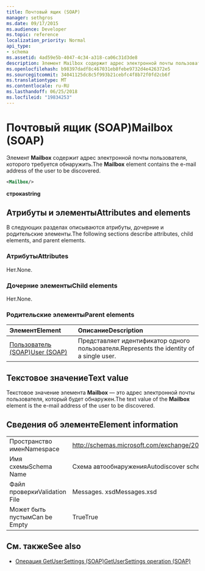 ```yaml
---
title: Почтовый ящик (SOAP)
manager: sethgros
ms.date: 09/17/2015
ms.audience: Developer
ms.topic: reference
localization_priority: Normal
api_type:
- schema
ms.assetid: 4ad59e5b-4047-4c34-a318-ca06c31d3de8
description: Элемент Mailbox содержит адрес электронной почты пользователя, которого требуется обнаружить.
ms.openlocfilehash: b98397dadf8c467031eb8febe9732d4e426372e5
ms.sourcegitcommit: 34041125dc8c5f993b21cebfc4f8b72f0fd2cb6f
ms.translationtype: MT
ms.contentlocale: ru-RU
ms.lasthandoff: 06/25/2018
ms.locfileid: "19834253"
---
```

# <a name="mailbox-soap"></a><span data-ttu-id="cf464-103">Почтовый ящик (SOAP)</span><span class="sxs-lookup"><span data-stu-id="cf464-103">Mailbox (SOAP)</span></span>

<span data-ttu-id="cf464-104">Элемент **Mailbox** содержит адрес электронной почты пользователя, которого требуется обнаружить.</span><span class="sxs-lookup"><span data-stu-id="cf464-104">The **Mailbox** element contains the e-mail address of the user to be discovered.</span></span> 
  
```XML
<Mailbox/>
```

<span data-ttu-id="cf464-105">**строка**</span><span class="sxs-lookup"><span data-stu-id="cf464-105">**string**</span></span>

## <a name="attributes-and-elements"></a><span data-ttu-id="cf464-106">Атрибуты и элементы</span><span class="sxs-lookup"><span data-stu-id="cf464-106">Attributes and elements</span></span>

<span data-ttu-id="cf464-107">В следующих разделах описываются атрибуты, дочерние и родительские элементы.</span><span class="sxs-lookup"><span data-stu-id="cf464-107">The following sections describe attributes, child elements, and parent elements.</span></span>
  
### <a name="attributes"></a><span data-ttu-id="cf464-108">Атрибуты</span><span class="sxs-lookup"><span data-stu-id="cf464-108">Attributes</span></span>

<span data-ttu-id="cf464-109">Нет.</span><span class="sxs-lookup"><span data-stu-id="cf464-109">None.</span></span>
  
### <a name="child-elements"></a><span data-ttu-id="cf464-110">Дочерние элементы</span><span class="sxs-lookup"><span data-stu-id="cf464-110">Child elements</span></span>

<span data-ttu-id="cf464-111">Нет.</span><span class="sxs-lookup"><span data-stu-id="cf464-111">None.</span></span>
  
### <a name="parent-elements"></a><span data-ttu-id="cf464-112">Родительские элементы</span><span class="sxs-lookup"><span data-stu-id="cf464-112">Parent elements</span></span>

|<span data-ttu-id="cf464-113">**Элемент**</span><span class="sxs-lookup"><span data-stu-id="cf464-113">**Element**</span></span>|<span data-ttu-id="cf464-114">**Описание**</span><span class="sxs-lookup"><span data-stu-id="cf464-114">**Description**</span></span>|
|:-----|:-----|
|[<span data-ttu-id="cf464-115">Пользователь (SOAP)</span><span class="sxs-lookup"><span data-stu-id="cf464-115">User (SOAP)</span></span>](user-soap.md) <br/> |<span data-ttu-id="cf464-116">Представляет идентификатор одного пользователя.</span><span class="sxs-lookup"><span data-stu-id="cf464-116">Represents the identity of a single user.</span></span>  <br/> |
   
## <a name="text-value"></a><span data-ttu-id="cf464-117">Текстовое значение</span><span class="sxs-lookup"><span data-stu-id="cf464-117">Text value</span></span>

<span data-ttu-id="cf464-118">Текстовое значение элемента **Mailbox** — это адрес электронной почты пользователя, который будет обнаружен.</span><span class="sxs-lookup"><span data-stu-id="cf464-118">The text value of the **Mailbox** element is the e-mail address of the user to be discovered.</span></span> 
  
## <a name="element-information"></a><span data-ttu-id="cf464-119">Сведения об элементе</span><span class="sxs-lookup"><span data-stu-id="cf464-119">Element information</span></span>

|||
|:-----|:-----|
|<span data-ttu-id="cf464-120">Пространство имен</span><span class="sxs-lookup"><span data-stu-id="cf464-120">Namespace</span></span>  <br/> |http://schemas.microsoft.com/exchange/2010/Autodiscover  <br/> |
|<span data-ttu-id="cf464-121">Имя схемы</span><span class="sxs-lookup"><span data-stu-id="cf464-121">Schema Name</span></span>  <br/> |<span data-ttu-id="cf464-122">Схема автообнаружения</span><span class="sxs-lookup"><span data-stu-id="cf464-122">Autodiscover schema</span></span>  <br/> |
|<span data-ttu-id="cf464-123">Файл проверки</span><span class="sxs-lookup"><span data-stu-id="cf464-123">Validation File</span></span>  <br/> |<span data-ttu-id="cf464-124">Messages. xsd</span><span class="sxs-lookup"><span data-stu-id="cf464-124">Messages.xsd</span></span>  <br/> |
|<span data-ttu-id="cf464-125">Может быть пустым</span><span class="sxs-lookup"><span data-stu-id="cf464-125">Can be Empty</span></span>  <br/> |<span data-ttu-id="cf464-126">True</span><span class="sxs-lookup"><span data-stu-id="cf464-126">True</span></span>  <br/> |
   
## <a name="see-also"></a><span data-ttu-id="cf464-127">См. также</span><span class="sxs-lookup"><span data-stu-id="cf464-127">See also</span></span>

- [<span data-ttu-id="cf464-128">Операция GetUserSettings (SOAP)</span><span class="sxs-lookup"><span data-stu-id="cf464-128">GetUserSettings operation (SOAP)</span></span>](getusersettings-operation-soap.md)

